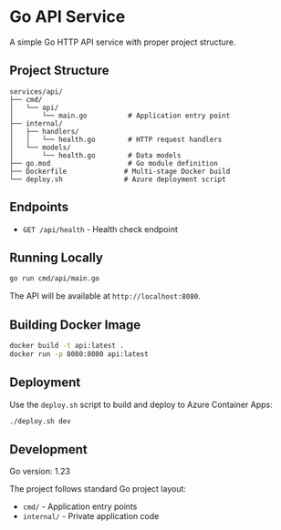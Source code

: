 # Go API Service

A simple Go HTTP API service with proper project structure.

## Project Structure

```
services/api/
├── cmd/
│   └── api/
│       └── main.go          # Application entry point
├── internal/
│   ├── handlers/
│   │   └── health.go        # HTTP request handlers
│   └── models/
│       └── health.go        # Data models
├── go.mod                   # Go module definition
├── Dockerfile              # Multi-stage Docker build
└── deploy.sh               # Azure deployment script
```

## Endpoints

- `GET /api/health` - Health check endpoint

## Running Locally

```bash
go run cmd/api/main.go
```

The API will be available at `http://localhost:8080`.

## Building Docker Image

```bash
docker build -t api:latest .
docker run -p 8080:8080 api:latest
```

## Deployment

Use the `deploy.sh` script to build and deploy to Azure Container Apps:

```bash
./deploy.sh dev
```

## Development

Go version: 1.23

The project follows standard Go project layout:
- `cmd/` - Application entry points
- `internal/` - Private application code
